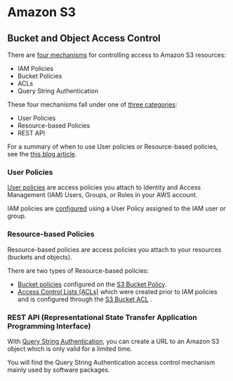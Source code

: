 # Amazon S3

## Bucket and Object Access Control

There are [four mechanisms](https://aws.amazon.com/s3/faqs/) for controlling access to Amazon S3 resources:

* IAM Policies
* Bucket Policies
* ACLs
* Query String Authentication

These four mechanisms fall under one of [three categories](https://docs.aws.amazon.com/AmazonS3/latest/dev/s3-access-control.html):

* User Policies
* Resource-based Policies
* REST API

For a summary of when to use User policies or Resource-based policies, see the [this blog article](https://aws.amazon.com/blogs/security/iam-policies-and-bucket-policies-and-acls-oh-my-controlling-access-to-s3-resources/).

### User Policies

[User policies](https://docs.aws.amazon.com/IAM/latest/UserGuide/id.html) are access policies you attach to Identity and Access Management (IAM) Users, Groups, or Roles in your AWS account.

IAM policies are [configured](https://docs.aws.amazon.com/IAM/latest/UserGuide/access_policies_create.html) using a User Policy assigned to the IAM user or group.

### Resource-based Policies

Resource-based policies are access policies you attach to your resources (buckets and objects).

There are two types of Resource-based policies:

* [Bucket policies](https://docs.aws.amazon.com/AmazonS3/latest/dev/example-bucket-policies.html) configured on the [S3 Bucket Policy](https://docs.aws.amazon.com/AmazonS3/latest/user-guide/add-bucket-policy.html).
* [Access Control Lists (ACLs)](https://docs.aws.amazon.com/AmazonS3/latest/dev/acl-overview.html) which were created prior to IAM policies and is configured through the [S3 Bucket ACL](https://docs.aws.amazon.com/AmazonS3/latest/user-guide/set-bucket-permissions.html) .

### REST API (Representational State Transfer Application Programming Interface)

With [Query String Authentication](https://docs.aws.amazon.com/AmazonS3/latest/API/sigv4-query-string-auth.html), you can create a URL to an Amazon S3 object which is only valid for a limited time.

You will find the Query String Authentication access control mechanism mainly used by software packages.

